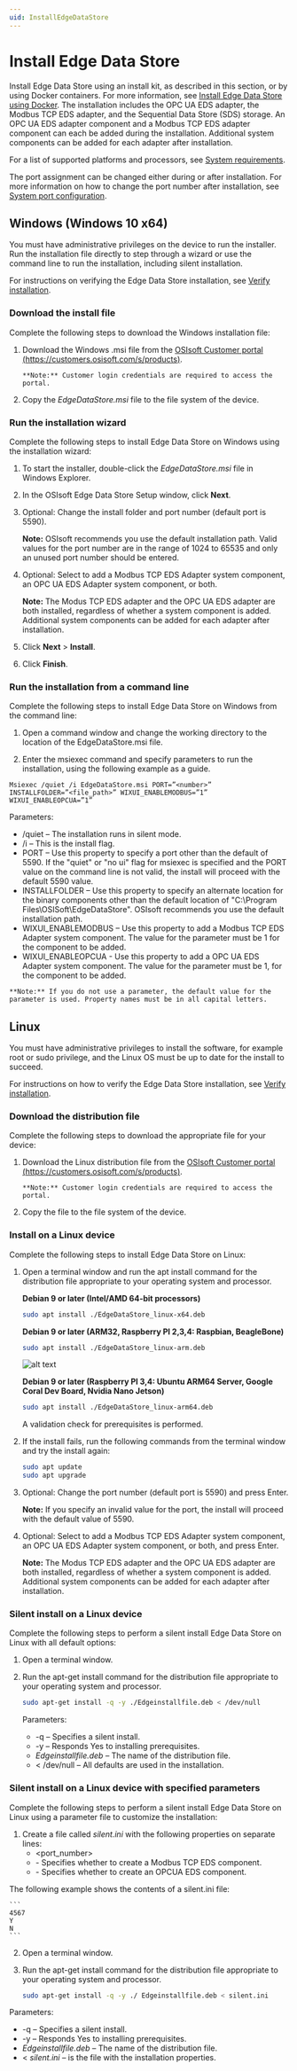 ```yaml
---
uid: InstallEdgeDataStore
---
```


# Install Edge Data Store

Install Edge Data Store using an install kit, as described in this section, or by using Docker containers. For more information, see [Install Edge Data Store using Docker](xref:edgeDocker). The installation includes the OPC UA EDS adapter, the Modbus TCP EDS adapter, and the Sequential Data Store (SDS) storage. An OPC UA EDS adapter component and a Modbus TCP EDS adapter component can each be added during the installation. Additional system components can be added for each adapter after installation.

For a list of supported platforms and processors, see [System requirements](xref:SystemRequirements).

The port assignment can be changed either during or after installation. For more information on how to change the port number after installation, see [System port configuration](xref:SystemPortConfiguration).

## Windows (Windows 10 x64)

You must have administrative privileges on the device to run the installer. Run the installation file directly to step through a wizard or use the command line to run the installation, including silent installation. 

For instructions on verifying the Edge Data Store installation, see [Verify installation](xref:VerifyInstallation).

### Download the install file

Complete the following steps to download the Windows installation file:

1. Download the Windows .msi file from the [OSIsoft Customer portal (https://customers.osisoft.com/s/products)](https://customers.osisoft.com/s/products).

       **Note:** Customer login credentials are required to access the portal.

2. Copy the _EdgeDataStore.msi_ file to the file system of the device.

### Run the installation wizard

Complete the following steps to install Edge Data Store on Windows using the installation wizard:

1. To start the installer, double-click the _EdgeDataStore.msi_ file in Windows Explorer.

2. In the OSIsoft Edge Data Store Setup window, click **Next**.

3. Optional: Change the install folder and port number (default port is 5590).

   **Note:** OSIsoft recommends you use the default installation path. Valid values for the port number are in the range of 1024 to 65535 and only an unused port number should be entered.  
    
4. Optional: Select to add a Modbus TCP EDS Adapter system component, an OPC UA EDS Adapter system component, or both.

    **Note:** The Modus TCP EDS adapter and the OPC UA EDS adapter are both installed, regardless of whether a system component is added. Additional system components can be added for each adapter after installation.

5. Click **Next** > **Install**.
    
6. Click **Finish**.

### Run the installation from a command line

Complete the following steps to install Edge Data Store on Windows from the command line:

1. Open a command window and change the working directory to the location of the EdgeDataStore.msi file.

2. Enter the msiexec command and specify parameters to run the installation, using the following example as a guide.

```
Msiexec /quiet /i EdgeDataStore.msi PORT=”<number>” INSTALLFOLDER=”<file_path>” WIXUI_ENABLEMODBUS=”1” WIXUI_ENABLEOPCUA=”1”
```

   Parameters:
   
   - /quiet – The installation runs in silent mode.
   - /i – This is the install flag.
   - PORT – Use this property to specify a port other than the default of 5590. If the "quiet" or "no ui" flag for msiexec is specified and the PORT value on the command line is not valid, the install will proceed with the default 5590 value.
   - INSTALLFOLDER – Use this property to specify an alternate location for the binary components other than the default location of "C:\Program Files\OSISoft\EdgeDataStore". OSIsoft recommends you use the default installation path.
   - WIXUI_ENABLEMODBUS – Use this property to add a Modbus TCP EDS Adapter system component. The value for the parameter must be 1 for the component to be added.
   - WIXUI_ENABLEOPCUA - Use this property to add a OPC UA EDS Adapter system component. The value for the parameter must be 1, for the component to be added.

    **Note:** If you do not use a parameter, the default value for the parameter is used. Property names must be in all capital letters.

## Linux

You must have administrative privileges to install the software, for example root or sudo privilege, and the Linux OS must be up to date for the install to succeed. 

For instructions on how to verify the Edge Data Store installation, see [Verify installation](xref:VerifyInstallation).

### Download the distribution file

Complete the following steps to download the appropriate file for your device:

1. Download the Linux distribution file from the [OSIsoft Customer portal (https://customers.osisoft.com/s/products)](https://customers.osisoft.com/s/products).

       **Note:** Customer login credentials are required to access the portal.
       
2. Copy the file to the file system of the device.

### Install on a Linux device

Complete the following steps to install Edge Data Store on Linux:

1. Open a terminal window and run the apt install command for the distribution file appropriate to your operating system and processor. 

    **Debian 9 or later (Intel/AMD 64-bit processors)**

    ```bash
    sudo apt install ./EdgeDataStore_linux-x64.deb
    ```

    **Debian 9 or later (ARM32, Raspberry PI 2,3,4: Raspbian, BeagleBone)**

    ```bash
    sudo apt install ./EdgeDataStore_linux-arm.deb
    ```

    ![alt text](https://osisoft.github.io/Edge-Data-Store-Docs/V1/images/LinuxInstall1.jpg "Linux Installation")

    **Debian 9 or later (Raspberry PI 3,4: Ubuntu ARM64 Server, Google Coral Dev Board, Nvidia Nano Jetson)**

    ```bash
    sudo apt install ./EdgeDataStore_linux-arm64.deb
    ```

    A validation check for prerequisites is performed. 

2. If the install fails, run the following commands from the terminal window and try the install again:

    ```bash
    sudo apt update
    sudo apt upgrade
    ```

3. Optional: Change the port number (default port is 5590) and press Enter. 

   **Note:** If you specify an invalid value for the port, the install will proceed with the default value of 5590.

4. Optional: Select to add a Modbus TCP EDS Adapter system component, an OPC UA EDS Adapter system component, or both, and press Enter.

    **Note:** The Modus TCP EDS adapter and the OPC UA EDS adapter are both installed, regardless of whether a system component is added. Additional system components can be added for each adapter after installation.

### Silent install on a Linux device

Complete the following steps to perform a silent install Edge Data Store on Linux with all default options:

1. Open a terminal window.

2. Run the apt-get install command for the distribution file appropriate to your operating system and processor.

    ```bash
    sudo apt-get install -q -y ./Edgeinstallfile.deb < /dev/null
    ```
   Parameters:
   
   - -q – Specifies a silent install.
   - -y – Responds Yes to installing prerequisites.
   - _Edgeinstallfile.deb_ – The name of the distribution file.
   - < /dev/null – All defaults are used in the installation.
   
 ### Silent install on a Linux device with specified parameters
 
 Complete the following steps to perform a silent install Edge Data Store on Linux using a parameter file to customize the installation:
 
 1. Create a file called _silent.ini_ with the following properties on separate lines:
    - <port_number>
    - <Y or N> - Specifies whether to create a Modbus TCP EDS component.
    - <Y or N> - Specifies whether to create an OPCUA EDS component.

   The following example shows the contents of a silent.ini file:
   
    ```
    4567
    Y
    N
    ```
2. Open a terminal window.

3.  Run the apt-get install command for the distribution file appropriate to your operating system and processor.

    ```bash
    sudo apt-get install -q -y ./ Edgeinstallfile.deb < silent.ini
    ```
   Parameters:
   
   - -q – Specifies a silent install.
   - -y – Responds Yes to installing prerequisites.
   - _Edgeinstallfile.deb_ – The name of the distribution file.
   - < _silent.ini_ – is the file with the installation properties.
